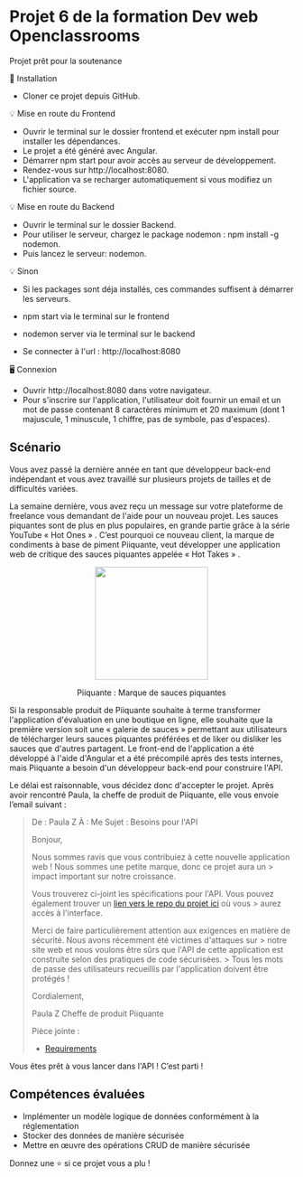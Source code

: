 # Projet 6 de la formation Dev web Openclassrooms

Projet prêt pour la soutenance

🔨 Installation

- Cloner ce projet depuis GitHub.

💡 Mise en route du Frontend

- Ouvrir le terminal sur le dossier frontend et exécuter npm install pour
  installer les dépendances.
- Le projet a été généré avec Angular.
- Démarrer npm start pour avoir accès au serveur de développement.
- Rendez-vous sur http://localhost:8080.
- L'application va se recharger automatiquement si vous modifiez un fichier
  source.

💡 Mise en route du Backend

- Ouvrir le terminal sur le dossier Backend.
- Pour utiliser le serveur, chargez le package nodemon : npm install -g nodemon.
- Puis lancez le serveur: nodemon.

💡 Sinon

- Si les packages sont déja installés, ces commandes suffisent à démarrer les
  serveurs.

- npm start via le terminal sur le frontend
- nodemon server via le terminal sur le backend
- Se connecter à l'url : http://localhost:8080

🖥 Connexion

- Ouvrir http://localhost:8080 dans votre navigateur.
- Pour s'inscrire sur l'application, l'utilisateur doit fournir un email et un
  mot de passe contenant 8 caractères minimum et 20 maximum (dont 1 majuscule, 1
  minuscule, 1 chiffre, pas de symbole, pas d'espaces).

## Scénario

Vous avez passé la dernière année en tant que développeur back-end indépendant
et vous avez travaillé sur plusieurs projets de tailles et de difficultés
variées.

La semaine dernière, vous avez reçu un message sur votre plateforme de freelance
vous demandant de l'aide pour un nouveau projet. Les sauces piquantes sont de
plus en plus populaires, en grande partie grâce à la série YouTube « Hot Ones »
. C’est pourquoi ce nouveau client, la marque de condiments à base de piment
Piiquante, veut développer une application web de critique des sauces piquantes
appelée « Hot Takes » .

<p align="center">
 <img src="https://user.oc-static.com/upload/2021/07/29/16275605596354_PiiquanteLogo.png" width="200px"/>
</p>
<p align="center">Piiquante : Marque de sauces piquantes</p>

Si la responsable produit de Piiquante souhaite à terme transformer
l'application d'évaluation en une boutique en ligne, elle souhaite que la
première version soit une « galerie de sauces » permettant aux utilisateurs de
télécharger leurs sauces piquantes préférées et de liker ou disliker les sauces
que d'autres partagent. Le front-end de l'application a été développé à l'aide
d'Angular et a été précompilé après des tests internes, mais Piiquante a besoin
d'un développeur back-end pour construire l'API.

Le délai est raisonnable, vous décidez donc d'accepter le projet. Après avoir
rencontré Paula, la cheffe de produit de Piiquante, elle vous envoie l’email
suivant :

> De : Paula Z À : Me Sujet : Besoins pour l'API
>
> Bonjour,
>
> Nous sommes ravis que vous contribuiez à cette nouvelle application web ! Nous
> sommes une petite marque, donc ce projet aura un > impact important sur notre
> croissance.
>
> Vous trouverez ci-joint les spécifications pour l'API. Vous pouvez également
> trouver un
> [lien vers le repo du projet ici](https://github.com/OpenClassrooms-Student-Center/Web-Developer-P6)
> où vous > aurez accès à l'interface.
>
> Merci de faire particulièrement attention aux exigences en matière de
> sécurité. Nous avons récemment été victimes d'attaques sur > notre site web et
> nous voulons être sûrs que l'API de cette application est construite selon des
> pratiques de code sécurisées. > Tous les mots de passe des utilisateurs
> recueillis par l'application doivent être protégés !
>
> Cordialement,
>
> Paula Z Cheffe de produit Piiquante
>
> Pièce jointe :
>
> - [Requirements](https://s3.eu-west-1.amazonaws.com/course.oc-static.com/projects/DWJ_FR_P6/Requirements_DW_P6.pdf)

Vous êtes prêt à vous lancer dans l'API ! C’est parti !

## Compétences évaluées

- Implémenter un modèle logique de données conformément à la réglementation
- Stocker des données de manière sécurisée
- Mettre en œuvre des opérations CRUD de manière sécurisée

Donnez une ⭐️ si ce projet vous a plu !
